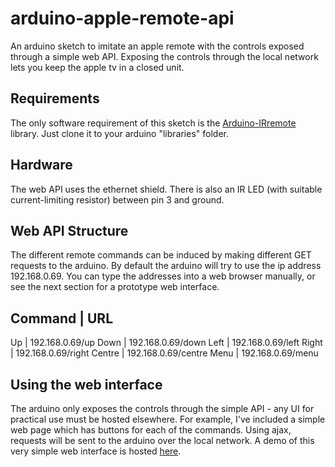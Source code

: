 arduino-apple-remote-api
========================

An arduino sketch to imitate an apple remote with the controls exposed through a simple web API.
Exposing the controls through the local network lets you keep the apple tv in a closed unit.


## Requirements

The only software requirement of this sketch is the [Arduino-IRremote](https://github.com/shirriff/Arduino-IRremote)
library. Just clone it to your arduino "libraries" folder.


## Hardware

The web API uses the ethernet shield.
There is also an IR LED (with suitable current-limiting resistor) between pin 3 and ground.


## Web API Structure

The different remote commands can be induced by making different GET requests to the arduino.
By default the arduino will try to use the ip address 192.168.0.69. You can type the addresses
into a web browser manually, or see the next section for a prototype web interface.

Command | URL
-----------------------------
Up      | 192.168.0.69/up
Down    | 192.168.0.69/down
Left    | 192.168.0.69/left
Right   | 192.168.0.69/right
Centre  | 192.168.0.69/centre
Menu    | 192.168.0.69/menu


## Using the web interface

The arduino only exposes the controls through the simple API - any UI for practical use must be hosted
elsewhere. For example, I've included a simple web page which has buttons for each of the commands.
Using ajax, requests will be sent to the arduino over the local network. A demo of this very simple 
web interface is hosted [here](http://cramsay.co.uk/apple-remote-control.html).
